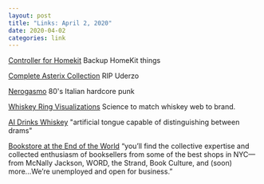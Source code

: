 ```yaml
---
layout: post
title: "Links: April 2, 2020"
date: 2020-04-02
categories: link
---
```

[Controller for Homekit](https://9to5mac.com/2020/03/24/controller-for-homekit/) Backup HomeKit things

[Complete Asterix Collection](https://readasterix.blogspot.com/2017/01/download-asterix-adventures-in-pdf-en.html) RIP Uderzo

[Nerogasmo](https://www.youtube.com/watch?v=JA8lR8YzJOI) 80's Italian hardcore punk

[Whiskey Ring Visualizations](https://arstechnica.com/science/2020/03/whiskey-webs-serve-as-fingerprints-to-distinguish-between-american-whiskeys/) Science to match whiskey web to brand.

[AI Drinks Whiskey](https://cacm.acm.org/magazines/2020/4/243621-machine-learning-meet-whiskey/fulltext) "artificial tongue capable of distinguishing between drams"

[Bookstore at the End of the World](https://lithub.com/help-unemployed-booksellers-shop-here-the-bookstore-at-the-end-of-the-world/)   “you’ll find the collective expertise and collected enthusiasm of booksellers from some of the best shops in NYC—from McNally Jackson, WORD, the Strand, Book Culture, and (soon) more...We’re unemployed and open for business.”
